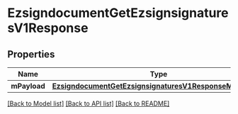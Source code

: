 # EzsigndocumentGetEzsignsignaturesV1Response

## Properties
Name | Type | Description | Notes
------------ | ------------- | ------------- | -------------
**mPayload** | [**EzsigndocumentGetEzsignsignaturesV1ResponseMPayload***](EzsigndocumentGetEzsignsignaturesV1ResponseMPayload.md) |  | 

[[Back to Model list]](../README.md#documentation-for-models) [[Back to API list]](../README.md#documentation-for-api-endpoints) [[Back to README]](../README.md)


